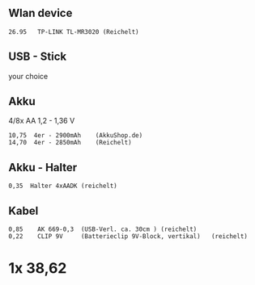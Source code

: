 Wlan device
-----------------
    26.95   TP-LINK TL-MR3020 (Reichelt)


USB - Stick
-----------
your choice

Akku
-----------
4/8x AA 1,2 - 1,36 V 

    10,75  4er - 2900mAh    (AkkuShop.de)
    14,70  4er - 2850mAh    (Reichelt)

Akku - Halter
-------------
    0,35  Halter 4xAADK (reichelt)

Kabel
-----
    0,85    AK 669-0,3  (USB-Verl. ca. 30cm ) (reichelt)
    0,22    CLIP 9V     (Batterieclip 9V-Block, vertikal)   (reichelt)

1x 38,62
========
